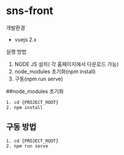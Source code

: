 # sns-front

개발환경
- vuejs 2.x


실행 방법
1. NODE JS 설치( 각 홈페이지에서 다운로드 가능)
2. node_modules 초기화(npm install)
3. 구동(npm run serve)

##node_modules 초기화 
```
1. cd {PROJECT_ROOT}
2. npm install
```


## 구동 방법
```
1. cd {PROJECT_ROOT}
2. npm run serve
```

